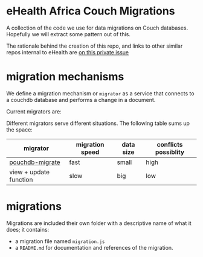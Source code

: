 # eHealth Africa Couch Migrations

A collection of the code we use for data migrations on Couch databases. Hopefully we will extract some pattern out of this.

The rationale behind the creation of this repo, and links to other similar repos internal to eHealth are [on this private issue](https://github.com/eHealthAfrica/sense-dashboard/issues/64)


# migration mechanisms

We define a migration mechanism or `migrator` as a service that connects to a couchdb database
and performs a change in a document.

Current migrators are:



Different migrators serve different situations. The following table sums up the space:


| migrator                                                             | migration speed  | data size     | conflicts possiblity |
| -------------                                                        | -------------    | ------------- | -------------------- |
| [pouchdb-migrate](https://github.com/eHealthAfrica/pouchdb-migrate)  | fast             | small         |  high                |
| view + update function                                               | slow             | big           |  low                 |


# migrations

Migrations are included their own folder with a descriptive name of what it does; it contains:
- a migration file named `migration.js`
- a `README.md` for documentation and references of the migration.

